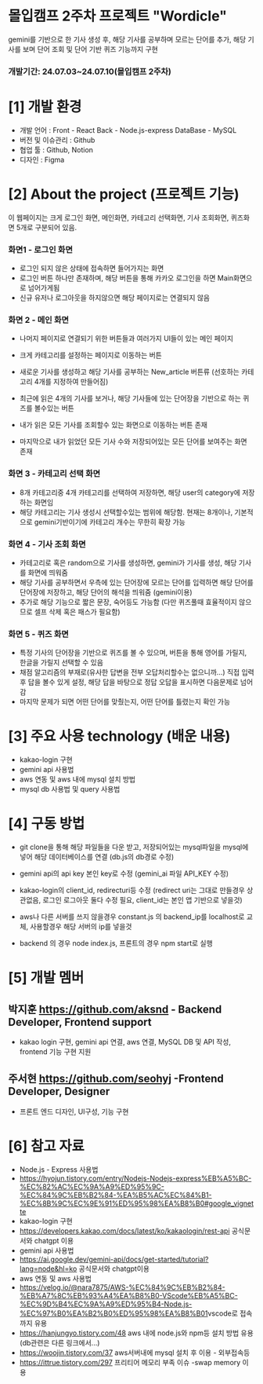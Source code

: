 # 몰입캠프 2주차 프로젝트  "Wordicle"

gemini를 기반으로 한 기사 생성 후, 해당 기사를 공부하며 모르는 단어를 추가, 해당 기사를 보며 단어 조회 및 단어 기반 퀴즈 기능까지 구현

### 개발기간: 24.07.03~24.07.10(몰입캠프 2주차)

# [1] 개발 환경

- 개발 언어 : Front - React Back - Node.js-express DataBase - MySQL
- 버전 및 이슈관리 : Github
- 협업 툴 : Github, Notion
- 디자인 : Figma

# [2] About the project (프로젝트 기능)
이 웹페이지는 크게 로그인 화면, 메인화면, 카테고리 선택화면, 기사 조회화면, 퀴즈화면 5개로 구분되어 있음.

### 화면1 - 로그인 화면
- 로그인 되지 않은 상태에 접속하면 들어가지는 화면
- 로그인 버튼 하나만 존재하며, 해당 버튼을 통해 카카오 로그인을 하면 Main화면으로 넘어가게됨
- 신규 유저나 로그아웃을 하지않으면 해당 페이지로는 연결되지 않음

### 화면 2 - 메인 화면
- 나머지 페이지로 연결되기 위한 버튼들과 여러가지 UI들이 있는 메인 페이지
- 크게 카테고리를 설정하는 페이지로 이동하는 버튼
- 새로운 기사를 생성하고 해당 기사를 공부하는 New_article 버튼류 (선호하는 카테고리 4개를 지정하여 만들어짐)
- 최근에 읽은 4개의 기사를 보거나, 해당 기사들에 있는 단어장을 기반으로 하는 퀴즈를 볼수있는 버튼
- 내가 읽은 모든 기사를 조회할수 있는 화면으로 이동하는 버튼 존재

- 마지막으로 내가 읽었던 모든 기사 수와 저장되어있는 모든 단어를 보여주는 화면 존재
### 화면 3 - 카테고리 선택 화면
- 8개 카테고리중 4개 카테고리를 선택하여 저장하면, 해당 user의 category에 저장하는 화면임
- 해당 카테고리는 기사 생성시 선택할수있는 범위에 해당함. 현재는 8개이나, 기본적으로 gemini기반이기에 카테고리 개수는 무한히 확장 가능

### 화면 4 - 기사 조회 화면
- 카테고리로 혹은 random으로 기사를 생성하면, gemini가 기사를 생성, 해당 기사를 화면에 띄워줌
- 해당 기사를 공부하면서 우측에 있는 단어장에 모르는 단어를 입력하면 해당 단어를 단어장에 저장하고, 해당 단어의 해석을 띄워줌 (gemini이용)
- 추가로 해당 기능으로 짧은 문장, 숙어등도 가능함 (다만 퀴즈풀때 효율적이지 않으므로 셀프 삭제 혹은 패스가 필요함)

### 화면 5 - 퀴즈 화면
- 특정 기사의 단어장을 기반으로 퀴즈를 볼 수 있으며, 버튼을 통해 영어를 가릴지, 한글을 가릴지 선택할 수 있음
- 채점 알고리즘의 부재로(유사한 답변을 전부 오답처리할수는 없으니까...) 직접 입력후 답을 볼수 있게 설정, 해당 답을 바탕으로 정답 오답을 표시하면 다음문제로 넘어감
- 마지막 문제가 되면 어떤 단어를 맞췄는지, 어떤 단어를 틀렸는지 확인 가능

# [3] 주요 사용 technology (배운 내용)
- kakao-login 구현
- gemini api 사용법
- aws 연동 및 aws 내에 mysql 설치 방법
- mysql db 사용법 및 query 사용법


# [4] 구동 방법
- git clone을 통해 해당 파일들을 다운 받고, 저장되어있는 mysql파일을 mysql에 넣어 해당 데이터베이스를 연결 (db.js의 db경로 수정)
- gemini api의 api key 본인 key로 수정 (gemini_ai 파일 API_KEY 수정)
- kakao-login의 client_id, redirecturi등 수정 (redirect uri는 그대로 만들경우 상관없음, 로그인 로그아웃 둘다 수정 필요, client_id는 본인 앱 기반으로 넣을것)

- aws나 다른 서버를 쓰지 않을경우 constant.js 의 backend_ip를 localhost로 교체, 사용할경우 해당 서버의 ip를 넣을것

- backend 의 경우 node index.js, 프론트의 경우 npm start로 실행


# [5] 개발 멤버

## 박지훈 <https://github.com/aksnd> - Backend Developer, Frontend support
- kakao login 구현, gemini api 연결, aws 연결, MySQL DB 및 API 작성, frontend 기능 구현 지원
## 주서현 <https://github.com/seohyj> -Frontend Developer, Designer
- 프론트 엔드 디자인, UI구성, 기능 구현


# [6] 참고 자료
- Node.js - Express 사용법
- <https://hyojun.tistory.com/entry/Nodejs-Nodejs-express%EB%A5%BC-%EC%82%AC%EC%9A%A9%ED%95%9C-%EC%84%9C%EB%B2%84-%EA%B5%AC%EC%84%B1-%EC%8B%9C%EC%9E%91%ED%95%98%EA%B8%B0#google_vignette>
- kakao-login 구현
- <https://developers.kakao.com/docs/latest/ko/kakaologin/rest-api> 공식문서와 chatgpt 이용
- gemini api 사용법
- <https://ai.google.dev/gemini-api/docs/get-started/tutorial?lang=node&hl=ko> 공식문서와 chatgpt이용
- aws 연동 및 aws 사용법
- <https://velog.io/@nara7875/AWS-%EC%84%9C%EB%B2%84-%EB%A7%8C%EB%93%A4%EA%B8%B0-VScode%EB%A5%BC-%EC%9D%B4%EC%9A%A9%ED%95%B4-Node.js-%EC%97%B0%EA%B2%B0%ED%95%98%EA%B8%B01>vscode로 접속까지 유용
-  <https://hanjungyo.tistory.com/48> aws 내에 node.js와 npm등 설치 방법 유용 (db관련은 다른 링크에서...)
- <https://woojin.tistory.com/37> aws서버내에 mysql 설치 후 이용 - 외부접속등
- <https://ittrue.tistory.com/297> 프리티어 메모리 부족 이슈 -swap memory 이용

